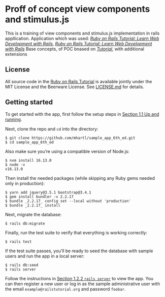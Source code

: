 # Proff of concept view components and stimulus.js

This is a training of view components and stimulus.js implementation in rails appllication.
Application which was used: [*Ruby on Rails Tutorial: Learn Web Development with Rails*](https://github.com/learnenough/sample_app_6th_ed), [*Ruby on Rails Tutorial:
Learn Web Development with Rails*](https://www.railstutorial.org/)
Base concepts, of POC bnased on [*Tutorial*](https://fugu.dev/2020-04-15-working-with-view-component-and-stimulus-part-1/),
with additional extensions

## License

All source code in the [Ruby on Rails Tutorial](https://www.railstutorial.org/)
is available jointly under the MIT License and the Beerware License. See
[LICENSE.md](LICENSE.md) for details.

## Getting started

To get started with the app, first follow the setup steps in [Section 1.1 Up and running](https://www.railstutorial.org/book#sec-up_and_running).

Next, clone the repo and `cd` into the directory:

```
$ git clone https://github.com/mhartl/sample_app_6th_ed.git
$ cd sample_app_6th_ed
```

Also make sure you’re using a compatible version of Node.js:

```
$ nvm install 16.13.0
$ node -v
v16.13.0
```

Then install the needed packages (while skipping any Ruby gems needed only in production):

```
$ yarn add jquery@3.5.1 bootstrap@3.4.1
$ gem install bundler -v 2.2.17
$ bundle _2.2.17_ config set --local without 'production'
$ bundle _2.2.17_ install
```

Next, migrate the database:

```
$ rails db:migrate
```

Finally, run the test suite to verify that everything is working correctly:

```
$ rails test
```

If the test suite passes, you’ll be ready to seed the database with sample users and run the app in a local server:

```
$ rails db:seed
$ rails server
```

Follow the instructions in [Section 1.2.2 `rails server`](https://www.railstutorial.org/book#sec-rails_server) to view the app. You can then register a new user or log in as the sample administrative user with the email `example@railstutorial.org` and password `foobar`.

